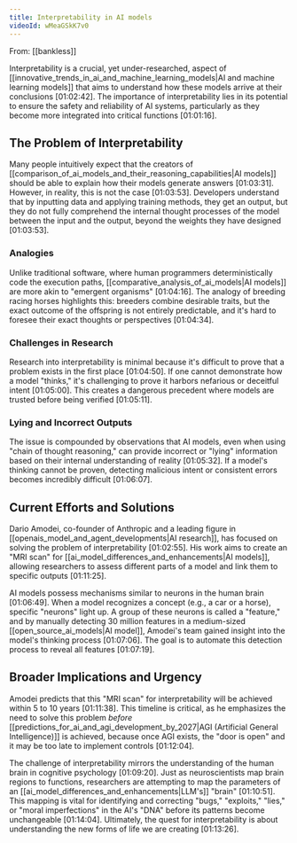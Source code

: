 ```yaml
---
title: Interpretability in AI models
videoId: wMeaGSkK7v0
---
```


From: [[bankless]] <br/> 

Interpretability is a crucial, yet under-researched, aspect of [[innovative_trends_in_ai_and_machine_learning_models|AI and machine learning models]] that aims to understand how these models arrive at their conclusions <a class="yt-timestamp" data-t="01:02:42">[01:02:42]</a>. The importance of interpretability lies in its potential to ensure the safety and reliability of AI systems, particularly as they become more integrated into critical functions <a class="yt-timestamp" data-t="01:01:16">[01:01:16]</a>.

## The Problem of Interpretability

Many people intuitively expect that the creators of [[comparison_of_ai_models_and_their_reasoning_capabilities|AI models]] should be able to explain how their models generate answers <a class="yt-timestamp" data-t="01:03:31">[01:03:31]</a>. However, in reality, this is not the case <a class="yt-timestamp" data-t="01:03:53">[01:03:53]</a>. Developers understand that by inputting data and applying training methods, they get an output, but they do not fully comprehend the internal thought processes of the model between the input and the output, beyond the weights they have designed <a class="yt-timestamp" data-t="01:03:53">[01:03:53]</a>.

### Analogies

Unlike traditional software, where human programmers deterministically code the execution paths, [[comparative_analysis_of_ai_models|AI models]] are more akin to "emergent organisms" <a class="yt-timestamp" data-t="01:04:16">[01:04:16]</a>. The analogy of breeding racing horses highlights this: breeders combine desirable traits, but the exact outcome of the offspring is not entirely predictable, and it's hard to foresee their exact thoughts or perspectives <a class="yt-timestamp" data-t="01:04:34">[01:04:34]</a>.

### Challenges in Research

Research into interpretability is minimal because it's difficult to prove that a problem exists in the first place <a class="yt-timestamp" data-t="01:04:50">[01:04:50]</a>. If one cannot demonstrate how a model "thinks," it's challenging to prove it harbors nefarious or deceitful intent <a class="yt-timestamp" data-t="01:05:00">[01:05:00]</a>. This creates a dangerous precedent where models are trusted before being verified <a class="yt-timestamp" data-t="01:05:11">[01:05:11]</a>.

### Lying and Incorrect Outputs

The issue is compounded by observations that AI models, even when using "chain of thought reasoning," can provide incorrect or "lying" information based on their internal understanding of reality <a class="yt-timestamp" data-t="01:05:32">[01:05:32]</a>. If a model's thinking cannot be proven, detecting malicious intent or consistent errors becomes incredibly difficult <a class="yt-timestamp" data-t="01:06:07">[01:06:07]</a>.

## Current Efforts and Solutions

Dario Amodei, co-founder of Anthropic and a leading figure in [[openais_model_and_agent_developments|AI research]], has focused on solving the problem of interpretability <a class="yt-timestamp" data-t="01:02:55">[01:02:55]</a>. His work aims to create an "MRI scan" for [[ai_model_differences_and_enhancements|AI models]], allowing researchers to assess different parts of a model and link them to specific outputs <a class="yt-timestamp" data-t="01:11:25">[01:11:25]</a>.

AI models possess mechanisms similar to neurons in the human brain <a class="yt-timestamp" data-t="01:06:49">[01:06:49]</a>. When a model recognizes a concept (e.g., a car or a horse), specific "neurons" light up. A group of these neurons is called a "feature," and by manually detecting 30 million features in a medium-sized [[open_source_ai_models|AI model]], Amodei's team gained insight into the model's thinking process <a class="yt-timestamp" data-t="01:07:06">[01:07:06]</a>. The goal is to automate this detection process to reveal all features <a class="yt-timestamp" data-t="01:07:19">[01:07:19]</a>.

## Broader Implications and Urgency

Amodei predicts that this "MRI scan" for interpretability will be achieved within 5 to 10 years <a class="yt-timestamp" data-t="01:11:38">[01:11:38]</a>. This timeline is critical, as he emphasizes the need to solve this problem *before* [[predictions_for_ai_and_agi_development_by_2027|AGI (Artificial General Intelligence)]] is achieved, because once AGI exists, the "door is open" and it may be too late to implement controls <a class="yt-timestamp" data-t="01:12:04">[01:12:04]</a>.

The challenge of interpretability mirrors the understanding of the human brain in cognitive psychology <a class="yt-timestamp" data-t="01:09:20">[01:09:20]</a>. Just as neuroscientists map brain regions to functions, researchers are attempting to map the parameters of an [[ai_model_differences_and_enhancements|LLM's]] "brain" <a class="yt-timestamp" data-t="01:10:51">[01:10:51]</a>. This mapping is vital for identifying and correcting "bugs," "exploits," "lies," or "moral imperfections" in the AI's "DNA" before its patterns become unchangeable <a class="yt-timestamp" data-t="01:14:04">[01:14:04]</a>. Ultimately, the quest for interpretability is about understanding the new forms of life we are creating <a class="yt-timestamp" data-t="01:13:26">[01:13:26]</a>.